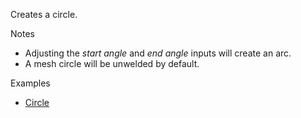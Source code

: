 Creates a circle.

Notes



* Adjusting the _start angle_ and _end angle_ inputs will create an arc.
* A mesh circle will be unwelded by default.

Examples



* [Circle](https://creator.trimble.com/graph?assetURI=whp:34803f98-fb91-4c48-a4a4-ef9ad88c8fa1&version=latest)